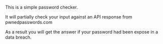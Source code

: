 This is a simple password checker.

It will partially check your input against an API response from pwnedpasswords.com

As a result you will get the answer if your password had been expose in a data breach.
